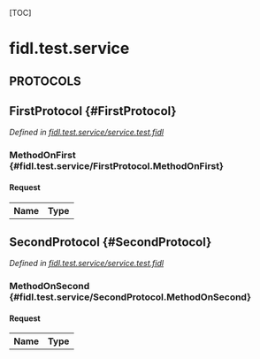 [TOC]

# fidl.test.service


## **PROTOCOLS**

## FirstProtocol {#FirstProtocol}
*Defined in [fidl.test.service/service.test.fidl](https://fuchsia.googlesource.com/fuchsia/+/HEAD/service.test.fidl#10)*


### MethodOnFirst {#fidl.test.service/FirstProtocol.MethodOnFirst}


#### Request
<table>
    <tr><th>Name</th><th>Type</th></tr>
    </table>



## SecondProtocol {#SecondProtocol}
*Defined in [fidl.test.service/service.test.fidl](https://fuchsia.googlesource.com/fuchsia/+/HEAD/service.test.fidl#18)*


### MethodOnSecond {#fidl.test.service/SecondProtocol.MethodOnSecond}


#### Request
<table>
    <tr><th>Name</th><th>Type</th></tr>
    </table>

















